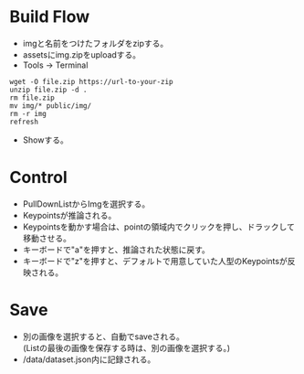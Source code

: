 # Build Flow  
- imgと名前をつけたフォルダをzipする。
- assetsにimg.zipをuploadする。
- Tools -> Terminal
```
wget -O file.zip https://url-to-your-zip
unzip file.zip -d .
rm file.zip
mv img/* public/img/
rm -r img
refresh
```  
- Showする。

# Control 
- PullDownListからImgを選択する。  
- Keypointsが推論される。  
- Keypointsを動かす場合は、pointの領域内でクリックを押し、ドラックして移動させる。  
- キーボードで"a"を押すと、推論された状態に戻す。  
- キーボードで"z"を押すと、デフォルトで用意していた人型のKeypointsが反映される。  

# Save
- 別の画像を選択すると、自動でsaveされる。  
  (Listの最後の画像を保存する時は、別の画像を選択する。)  
- /data/dataset.json内に記録される。 


